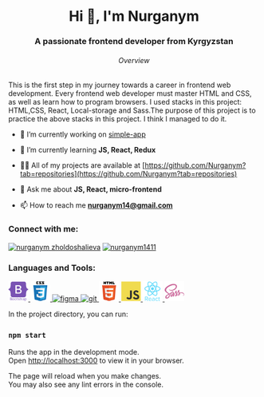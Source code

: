<h1 align="center">Hi 👋, I'm Nurganym</h1>
<h3 align="center">A passionate frontend developer from Kyrgyzstan</h3>
<h6 align="center">Overview </h6>
This is the first step in my journey towards a career in frontend web development.  Every frontend web developer must master HTML and CSS, as well as learn how to program browsers. I used stacks in this project: HTML,CSS, React, Local-storage and Sass.The purpose of this project is to practice the above stacks in this project. I think I managed to do it.

- 🔭 I’m currently working on [simple-app](https://github.com/Nurganym/simple-app)

- 🌱 I’m currently learning **JS, React, Redux**

- 👨‍💻 All of my projects are available at [https://github.com/Nurganym?tab=repositories](https://github.com/Nurganym?tab=repositories)

- 💬 Ask me about **JS, React, micro-frontend**

- 📫 How to reach me **nurganym14@gmail.com**

<h3 align="left">Connect with me:</h3>
<p align="left">
<a href="https://fb.com/nurganym zholdoshalieva" target="blank"><img align="center" src="https://raw.githubusercontent.com/rahuldkjain/github-profile-readme-generator/master/src/images/icons/Social/facebook.svg" alt="nurganym zholdoshalieva" height="30" width="40" /></a>
<a href="https://instagram.com/nurganym1411" target="blank"><img align="center" src="https://raw.githubusercontent.com/rahuldkjain/github-profile-readme-generator/master/src/images/icons/Social/instagram.svg" alt="nurganym1411" height="30" width="40" /></a>
</p>

<h3 align="left">Languages and Tools:</h3>
<p align="left"> <a href="https://getbootstrap.com" target="_blank" rel="noreferrer"> <img src="https://raw.githubusercontent.com/devicons/devicon/master/icons/bootstrap/bootstrap-plain-wordmark.svg" alt="bootstrap" width="40" height="40"/> </a> <a href="https://www.w3schools.com/css/" target="_blank" rel="noreferrer"> <img src="https://raw.githubusercontent.com/devicons/devicon/master/icons/css3/css3-original-wordmark.svg" alt="css3" width="40" height="40"/> </a> <a href="https://www.figma.com/" target="_blank" rel="noreferrer"> <img src="https://www.vectorlogo.zone/logos/figma/figma-icon.svg" alt="figma" width="40" height="40"/> </a> <a href="https://git-scm.com/" target="_blank" rel="noreferrer"> <img src="https://www.vectorlogo.zone/logos/git-scm/git-scm-icon.svg" alt="git" width="40" height="40"/> </a> <a href="https://www.w3.org/html/" target="_blank" rel="noreferrer"> <img src="https://raw.githubusercontent.com/devicons/devicon/master/icons/html5/html5-original-wordmark.svg" alt="html5" width="40" height="40"/> </a> <a href="https://developer.mozilla.org/en-US/docs/Web/JavaScript" target="_blank" rel="noreferrer"> <img src="https://raw.githubusercontent.com/devicons/devicon/master/icons/javascript/javascript-original.svg" alt="javascript" width="40" height="40"/> </a> <a href="https://reactjs.org/" target="_blank" rel="noreferrer"> <img src="https://raw.githubusercontent.com/devicons/devicon/master/icons/react/react-original-wordmark.svg" alt="react" width="40" height="40"/> </a> <a href="https://sass-lang.com" target="_blank" rel="noreferrer"> <img src="https://raw.githubusercontent.com/devicons/devicon/master/icons/sass/sass-original.svg" alt="sass" width="40" height="40"/> </a> </p>
In the project directory, you can run:

### `npm start`

Runs the app in the development mode.\
Open [http://localhost:3000](http://localhost:3000) to view it in your browser.

The page will reload when you make changes.\
You may also see any lint errors in the console.
